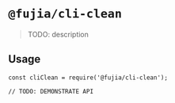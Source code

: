 # `@fujia/cli-clean`

> TODO: description

## Usage

```
const cliClean = require('@fujia/cli-clean');

// TODO: DEMONSTRATE API
```
